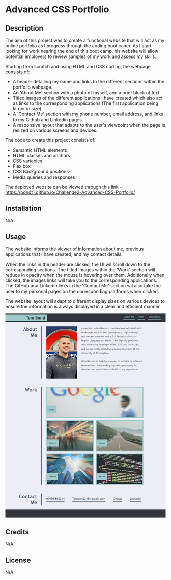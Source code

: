# Advanced CSS Portfolio

## Description

The aim of this project was to create a functional website that will act as my online portfolio as I progress through the coding boot camp. As I start looking for work nearing the end of this boot camp, his website will allow potential employers to review samples of my work and assess my skills. 

Starting from scratch and using HTML and CSS coding, the webpage consists of:

- A header detailing my name and links to the different sections within the portfolio webpage. 
- An 'About Me' section with a photo of myself, and a brief block of text.
- Titled images of the different applications I have created which also act as links to the corresponding applications (The first   application being larger in size).
- A 'Contact Me' section with my phone number, email address, and links to my Github and Linkedin pages.
- A responsive layout that adapts to the user's viewpoint when the page is resized on various screens and devices.

The code to create this project consists of:

- Semantic HTML elements 
- HTML classes and anchors 
- CSS variables 
- Flex box
- CSS Background positions- 
- Media queries and responses 

The deployed website can be viewed through this link - https://bondt1.github.io/Challenge2-Advanced-CSS-Portfolio/

## Installation

N/A

## Usage

The website informs the viewer of information about me, previous applications that I have created, and my contact details.

When the links in the header are clicked, the UI wil scroll down to the corresponding sections. The titled images within the 'Work' section will reduce in opacity when the mouse is hovering over them. Additionally when clicked, the images links will take you to the corresponding applications. The GitHub and Linkedin links in the 'Contact Me' section wil also take the user to my personal pages on the corresponding platforms when clicked. 

The website layout will adapt to different display sizes on various devices to ensure the information is always displayed in a clear and efficient manner.

![A Screen grab of the deployed portfolio website.](Assets/Images/Advanced-CSS-Portfolio-%20Screengrab.png)

## Credits

N/A

## License

N/A
